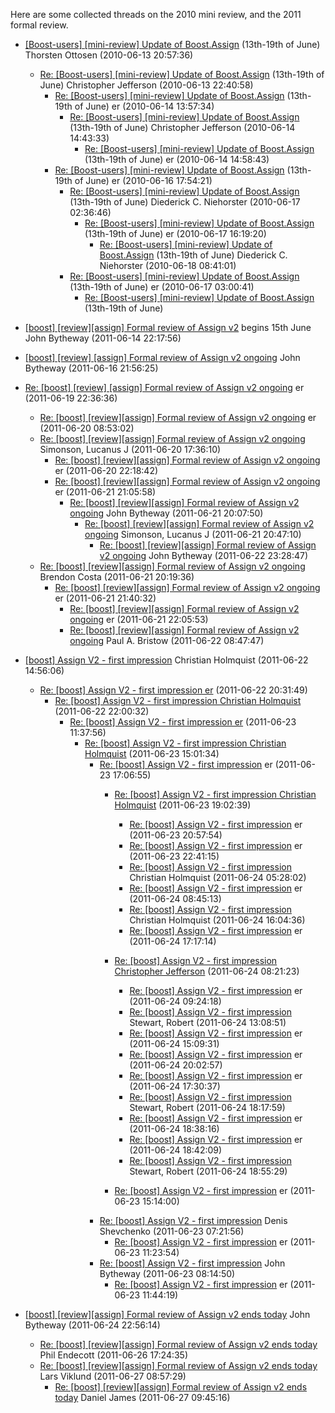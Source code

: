 Here are some collected threads on the 2010 mini review, and the 2011 formal review.

* [[Boost-users] [mini-review] Update of Boost.Assign]() (13th-19th of June) Thorsten Ottosen (2010-06-13 20:57:36) 
    * [Re: [Boost-users] [mini-review] Update of Boost.Assign]() (13th-19th of June) Christopher Jefferson (2010-06-13 22:40:58) 
        * [Re: [Boost-users] [mini-review] Update of Boost.Assign]() (13th-19th of June) er (2010-06-14 13:57:34) 
            * [Re: [Boost-users] [mini-review] Update of Boost.Assign]() (13th-19th of June) Christopher Jefferson (2010-06-14 14:43:33) 
                * [Re: [Boost-users] [mini-review] Update of Boost.Assign]() (13th-19th of June) er (2010-06-14 14:58:43) 
        * [Re: [Boost-users] [mini-review] Update of Boost.Assign]() (13th-19th of June) er (2010-06-16 17:54:21) 
            * [Re: [Boost-users] [mini-review] Update of Boost.Assign]() (13th-19th of June) Diederick C. Niehorster (2010-06-17 02:36:46) 
                * [Re: [Boost-users] [mini-review] Update of Boost.Assign]() (13th-19th of June) er (2010-06-17 16:19:20) 
                    * [Re: [Boost-users] [mini-review] Update of Boost.Assign]() (13th-19th of June) Diederick C. Niehorster (2010-06-18 08:41:01) 
            * [Re: [Boost-users] [mini-review] Update of Boost.Assign]() (13th-19th of June) er (2010-06-17 03:00:41) 
                * [Re: [Boost-users] [mini-review] Update of Boost.Assign]() (13th-19th of June) 

* [[boost] [review][assign] Formal review of Assign v2](https://lists.boost.org/Archives/boost/2011/06/182707.php) begins 15th June John Bytheway (2011-06-14 22:17:56) 
* [[boost] [review] [assign] Formal review of Assign v2 ongoing](https://lists.boost.org/Archives/boost/2011/06/182797.php) John Bytheway (2011-06-16 21:56:25)
* [Re: [boost] [review] [assign] Formal review of Assign v2 ongoing](https://lists.boost.org/Archives/boost/2011/06/182901.php) er (2011-06-19 22:36:36) 
    * [Re: [boost] [review][assign] Formal review of Assign v2 ongoing](https://lists.boost.org/Archives/boost/2011/06/182909.php) er (2011-06-20 08:53:02) 
    * [Re: [boost] [review][assign] Formal review of Assign v2 ongoing](https://lists.boost.org/Archives/boost/2011/06/182921.php) Simonson, Lucanus J (2011-06-20 17:36:10) 
        * [Re: [boost] [review][assign] Formal review of Assign v2 ongoing](https://lists.boost.org/Archives/boost/2011/06/182948.php) er (2011-06-20 22:18:42)
        * [Re: [boost] [review][assign] Formal review of Assign v2 ongoing](https://lists.boost.org/Archives/boost/2011/06/183014.php) er (2011-06-21 21:05:58) 
            * [Re: [boost] [review][assign] Formal review of Assign v2 ongoing](https://lists.boost.org/Archives/boost/2011/06/183007.php) John Bytheway (2011-06-21 20:07:50) 
                * [Re: [boost] [review][assign] Formal review of Assign v2 ongoing](https://lists.boost.org/Archives/boost/2011/06/183012.php) Simonson, Lucanus J (2011-06-21 20:47:10) 
                    * [Re: [boost] [review][assign] Formal review of Assign v2 ongoing](https://lists.boost.org/Archives/boost/2011/06/183074.php) John Bytheway (2011-06-22 23:28:47) 
    * [Re: [boost] [review][assign] Formal review of Assign v2 ongoing](https://lists.boost.org/Archives/boost/2011/06/183008.php) Brendon Costa (2011-06-21 20:19:36) 
        * [Re: [boost] [review][assign] Formal review of Assign v2 ongoing](https://lists.boost.org/Archives/boost/2011/06/183016.php) er (2011-06-21 21:40:32) 
            * [Re: [boost] [review][assign] Formal review of Assign v2 ongoing](https://lists.boost.org/Archives/boost/2011/06/183017.php) er (2011-06-21 22:05:53) 
            * [Re: [boost] [review][assign] Formal review of Assign v2 ongoing](https://lists.boost.org/Archives/boost/2011/06/183023.php) Paul A. Bristow (2011-06-22 08:47:47)  

* [[boost] Assign V2 - first impression](https://lists.boost.org/Archives/boost/2011/06/183032.php) Christian Holmquist (2011-06-22 14:56:06) 
    * [Re: [boost] Assign V2 - first impression er](https://lists.boost.org/Archives/boost/2011/06/183064.php) (2011-06-22 20:31:49)  
        * [Re: [boost] Assign V2 - first impression Christian Holmquist](https://lists.boost.org/Archives/boost/2011/06/183069.php) (2011-06-22 22:00:32) 
            * [Re: [boost] Assign V2 - first impression er](https://lists.boost.org/Archives/boost/2011/06/183086.php) (2011-06-23 11:37:56) 
                * [Re: [boost] Assign V2 - first impression Christian Holmquist](https://lists.boost.org/Archives/boost/2011/06/183094.php) (2011-06-23 15:01:34) 
                    * [Re: [boost] Assign V2 - first impression](https://lists.boost.org/Archives/boost/2011/06/183097.php) er (2011-06-23 17:06:55)
                        * [Re: [boost] Assign V2 - first impression Christian Holmquist](https://lists.boost.org/Archives/boost/2011/06/183102.php) (2011-06-23 19:02:39) 
                            * [Re: [boost] Assign V2 - first impression](https://lists.boost.org/Archives/boost/2011/06/183113.php) er (2011-06-23 20:57:54) 
                            * [Re: [boost] Assign V2 - first impression](https://lists.boost.org/Archives/boost/2011/06/183119.php) er (2011-06-23 22:41:15) 
                            * [Re: [boost] Assign V2 - first impression](https://lists.boost.org/Archives/boost/2011/06/183122.php) Christian Holmquist (2011-06-24 05:28:02) 
                            * [Re: [boost] Assign V2 - first impression](https://lists.boost.org/Archives/boost/2011/06/183130.php) er (2011-06-24 08:45:13) 
                            * [Re: [boost] Assign V2 - first impression](https://lists.boost.org/Archives/boost/2011/06/183142.php) Christian Holmquist (2011-06-24 16:04:36) 
                            * [Re: [boost] Assign V2 - first impression](https://lists.boost.org/Archives/boost/2011/06/183150.php) er (2011-06-24 17:17:14) 
                        * [Re: [boost] Assign V2 - first impression Christopher Jefferson](https://lists.boost.org/Archives/boost/2011/06/183128.php) (2011-06-24 08:21:23) 
                            * [Re: [boost] Assign V2 - first impression](https://lists.boost.org/Archives/boost/2011/06/183132.php) er (2011-06-24 09:24:18) 
                            * [Re: [boost] Assign V2 - first impression](https://lists.boost.org/Archives/boost/2011/06/183139.php) Stewart, Robert (2011-06-24 13:08:51) 
                            * [Re: [boost] Assign V2 - first impression](https://lists.boost.org/Archives/boost/2011/06/183141.php) er (2011-06-24 15:09:31) 
                            * [Re: [boost] Assign V2 - first impression](https://lists.boost.org/Archives/boost/2011/06/183165.php) er (2011-06-24 20:02:57) 
                            * [Re: [boost] Assign V2 - first impression](https://lists.boost.org/Archives/boost/2011/06/183153.php) er (2011-06-24 17:30:37) 
                            * [Re: [boost] Assign V2 - first impression](https://lists.boost.org/Archives/boost/2011/06/183155.php) Stewart, Robert (2011-06-24 18:17:59) 
                            * [Re: [boost] Assign V2 - first impression](https://lists.boost.org/Archives/boost/2011/06/183157.php) er (2011-06-24 18:38:16) 
                            * [Re: [boost] Assign V2 - first impression](https://lists.boost.org/Archives/boost/2011/06/183158.php) er (2011-06-24 18:42:09) 
                            * [Re: [boost] Assign V2 - first impression](https://lists.boost.org/Archives/boost/2011/06/183159.php) Stewart, Robert (2011-06-24 18:55:29) 

                        * [Re: [boost] Assign V2 - first impression](https://lists.boost.org/Archives/boost/2011/06/183095.php) er (2011-06-23 15:14:00) 
                    * [Re: [boost] Assign V2 - first impression](https://lists.boost.org/Archives/boost/2011/06/183080.php) Denis Shevchenko (2011-06-23 07:21:56) 
                        * [Re: [boost] Assign V2 - first impression](https://lists.boost.org/Archives/boost/2011/06/183084.php) er (2011-06-23 11:23:54) 
                    * [Re: [boost] Assign V2 - first impression](https://lists.boost.org/Archives/boost/2011/06/183081.php) John Bytheway (2011-06-23 08:14:50) 
                        * [Re: [boost] Assign V2 - first impression](https://lists.boost.org/Archives/boost/2011/06/183087.php) er (2011-06-23 11:44:19)  
* [[boost] [review][assign] Formal review of Assign v2 ends today](https://lists.boost.org/Archives/boost/2011/06/183170.php) John Bytheway (2011-06-24 22:56:14) 
    * [Re: [boost] [review][assign] Formal review of Assign v2 ends today](https://lists.boost.org/Archives/boost/2011/06/183199.php) Phil Endecott (2011-06-26 17:24:35) 
    * [Re: [boost] [review][assign] Formal review of Assign v2 ends today](https://lists.boost.org/Archives/boost/2011/06/183211.php) Lars Viklund (2011-06-27 08:57:29) 
        * [Re: [boost] [review][assign] Formal review of Assign v2 ends today](https://lists.boost.org/Archives/boost/2011/06/183213.php) Daniel James (2011-06-27 09:45:16) 
        

